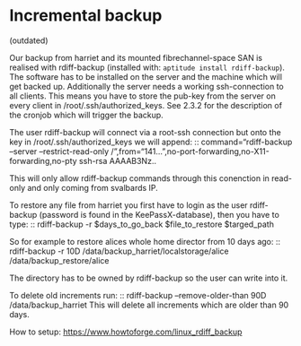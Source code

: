 Incremental backup
==================

(outdated)

Our backup from harriet and its mounted fibrechannel-space SAN is realised with rdiff-backup (installed with: `aptitude install rdiff-backup`). The software has to be installed on the server and the machine which will get backed up. Additionally the server needs a working ssh-connection to all clients. This means you have to store the pub-key from the server on every client in /root/.ssh/authorized\_keys. See 2.3.2 for the description of the cronjob which will trigger the backup.

The user rdiff-backup will connect via a root-ssh connection but onto the key in /root/.ssh/authorized\_keys we will append: :: command=“rdiff-backup –server –restrict-read-only /”,from=“141…”,no-port-forwarding,no-X11-forwarding,no-pty ssh-rsa AAAAB3Nz..

This will only allow rdiff-backup commands through this conenction in read-only and only coming from svalbards IP.

To restore any file from harriet you first have to login as the user rdiff-backup (password is found in the KeePassX-database), then you have to type: :: rdiff-backup -r $days\_to\_go\_back $file\_to\_restore $targed\_path

So for example to restore alices whole home director from 10 days ago: :: rdiff-backup -r 10D /data/backup\_harriet/localstorage/alice /data/backup\_restore/alice

The directory has to be owned by rdiff-backup so the user can write into it.

To delete old increments run: :: rdiff-backup –remove-older-than 90D /data/backup\_harriet This will delete all increments which are older than 90 days.

How to setup: <https://www.howtoforge.com/linux_rdiff_backup>